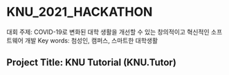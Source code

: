 # KNU_2021_HACKATHON
대회 주제: COVID-19로 변화된 대학 생활을 개선할 수 있는 창의적이고 혁신적인 소프트웨어 개발
Key words: 첨성인, 캠퍼스, 스마트한 대학생활
## Project Title: KNU Tutorial (KNU.Tutor)
